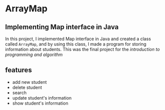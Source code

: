 # ArrayMap

## Implementing Map interface in Java

In this project, I implemented Map interface in Java and created a class called `ArrayMap`, and by using this class, I made a program for storing information about students.
This was the final project for the _introduction to programming and algorithm_

## features

- add new student
- delete student
- search
- update student's information
- show student's information
